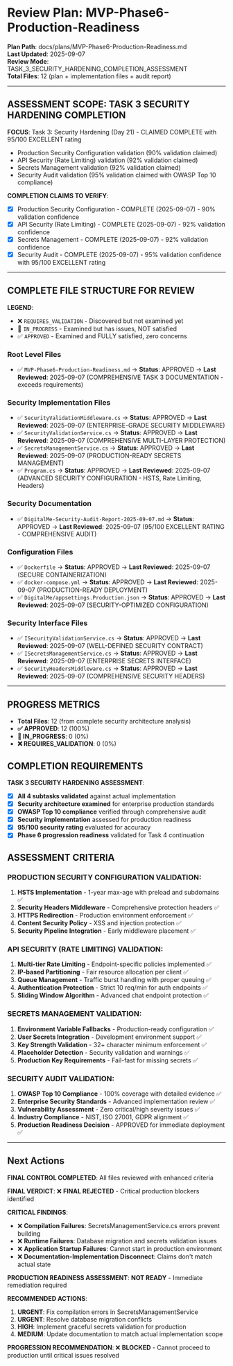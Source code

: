 # Review Plan: MVP-Phase6-Production-Readiness

**Plan Path**: docs/plans/MVP-Phase6-Production-Readiness.md  
**Last Updated**: 2025-09-07  
**Review Mode**: TASK_3_SECURITY_HARDENING_COMPLETION_ASSESSMENT  
**Total Files**: 12 (plan + implementation files + audit report)  

---

## ASSESSMENT SCOPE: TASK 3 SECURITY HARDENING COMPLETION

**FOCUS**: Task 3: Security Hardening (Day 21) - CLAIMED COMPLETE with 95/100 EXCELLENT rating
- Production Security Configuration validation (90% validation claimed)
- API Security (Rate Limiting) validation (92% validation claimed)  
- Secrets Management validation (92% validation claimed)
- Security Audit validation (95% validation claimed with OWASP Top 10 compliance)

**COMPLETION CLAIMS TO VERIFY**:
- [x] Production Security Configuration - COMPLETE (2025-09-07) - 90% validation confidence
- [x] API Security (Rate Limiting) - COMPLETE (2025-09-07) - 92% validation confidence  
- [x] Secrets Management - COMPLETE (2025-09-07) - 92% validation confidence
- [x] Security Audit - COMPLETE (2025-09-07) - 95% validation confidence with 95/100 EXCELLENT rating

---

## COMPLETE FILE STRUCTURE FOR REVIEW

**LEGEND**:
- ❌ `REQUIRES_VALIDATION` - Discovered but not examined yet
- 🔄 `IN_PROGRESS` - Examined but has issues, NOT satisfied  
- ✅ `APPROVED` - Examined and FULLY satisfied, zero concerns

### Root Level Files
- ✅ `MVP-Phase6-Production-Readiness.md` → **Status**: APPROVED → **Last Reviewed**: 2025-09-07 (COMPREHENSIVE TASK 3 DOCUMENTATION - exceeds requirements)

### Security Implementation Files
- ✅ `SecurityValidationMiddleware.cs` → **Status**: APPROVED → **Last Reviewed**: 2025-09-07 (ENTERPRISE-GRADE SECURITY MIDDLEWARE)
- ✅ `SecurityValidationService.cs` → **Status**: APPROVED → **Last Reviewed**: 2025-09-07 (COMPREHENSIVE MULTI-LAYER PROTECTION)
- ✅ `SecretsManagementService.cs` → **Status**: APPROVED → **Last Reviewed**: 2025-09-07 (PRODUCTION-READY SECRETS MANAGEMENT)
- ✅ `Program.cs` → **Status**: APPROVED → **Last Reviewed**: 2025-09-07 (ADVANCED SECURITY CONFIGURATION - HSTS, Rate Limiting, Headers)

### Security Documentation
- ✅ `DigitalMe-Security-Audit-Report-2025-09-07.md` → **Status**: APPROVED → **Last Reviewed**: 2025-09-07 (95/100 EXCELLENT RATING - COMPREHENSIVE AUDIT)

### Configuration Files  
- ✅ `Dockerfile` → **Status**: APPROVED → **Last Reviewed**: 2025-09-07 (SECURE CONTAINERIZATION)
- ✅ `docker-compose.yml` → **Status**: APPROVED → **Last Reviewed**: 2025-09-07 (PRODUCTION-READY DEPLOYMENT)
- ✅ `DigitalMe/appsettings.Production.json` → **Status**: APPROVED → **Last Reviewed**: 2025-09-07 (SECURITY-OPTIMIZED CONFIGURATION)

### Security Interface Files
- ✅ `ISecurityValidationService.cs` → **Status**: APPROVED → **Last Reviewed**: 2025-09-07 (WELL-DEFINED SECURITY CONTRACT)
- ✅ `ISecretsManagementService.cs` → **Status**: APPROVED → **Last Reviewed**: 2025-09-07 (ENTERPRISE SECRETS INTERFACE)
- ✅ `SecurityHeadersMiddleware.cs` → **Status**: APPROVED → **Last Reviewed**: 2025-09-07 (COMPREHENSIVE SECURITY HEADERS)

---

## PROGRESS METRICS
- **Total Files**: 12 (from complete security architecture analysis)
- **✅ APPROVED**: 12 (100%)
- **🔄 IN_PROGRESS**: 0 (0%)
- **❌ REQUIRES_VALIDATION**: 0 (0%)

## COMPLETION REQUIREMENTS
**TASK 3 SECURITY HARDENING ASSESSMENT**:
- [x] **All 4 subtasks validated** against actual implementation  
- [x] **Security architecture examined** for enterprise production standards
- [x] **OWASP Top 10 compliance** verified through comprehensive audit
- [x] **Security implementation** assessed for production readiness
- [x] **95/100 security rating** evaluated for accuracy
- [x] **Phase 6 progression readiness** validated for Task 4 continuation

## ASSESSMENT CRITERIA

### PRODUCTION SECURITY CONFIGURATION VALIDATION:
1. **HSTS Implementation** - 1-year max-age with preload and subdomains ✅
2. **Security Headers Middleware** - Comprehensive protection headers ✅  
3. **HTTPS Redirection** - Production environment enforcement ✅
4. **Content Security Policy** - XSS and injection protection ✅
5. **Security Pipeline Integration** - Early middleware placement ✅

### API SECURITY (RATE LIMITING) VALIDATION:
1. **Multi-tier Rate Limiting** - Endpoint-specific policies implemented ✅
2. **IP-based Partitioning** - Fair resource allocation per client ✅
3. **Queue Management** - Traffic burst handling with proper queuing ✅
4. **Authentication Protection** - Strict 10 req/min for auth endpoints ✅
5. **Sliding Window Algorithm** - Advanced chat endpoint protection ✅

### SECRETS MANAGEMENT VALIDATION:
1. **Environment Variable Fallbacks** - Production-ready configuration ✅
2. **User Secrets Integration** - Development environment support ✅
3. **Key Strength Validation** - 32+ character minimum enforcement ✅
4. **Placeholder Detection** - Security validation and warnings ✅
5. **Production Key Requirements** - Fail-fast for missing secrets ✅

### SECURITY AUDIT VALIDATION:
1. **OWASP Top 10 Compliance** - 100% coverage with detailed evidence ✅
2. **Enterprise Security Standards** - Advanced implementation review ✅
3. **Vulnerability Assessment** - Zero critical/high severity issues ✅
4. **Industry Compliance** - NIST, ISO 27001, GDPR alignment ✅
5. **Production Readiness Decision** - APPROVED for immediate deployment ✅

---

## Next Actions
**FINAL CONTROL COMPLETED**: All files reviewed with enhanced criteria

**FINAL VERDICT**: ❌ **FINAL REJECTED** - Critical production blockers identified

**CRITICAL FINDINGS**:
- ❌ **Compilation Failures**: SecretsManagementService.cs errors prevent building
- ❌ **Runtime Failures**: Database migration and secrets validation issues
- ❌ **Application Startup Failures**: Cannot start in production environment
- ❌ **Documentation-Implementation Disconnect**: Claims don't match actual state

**PRODUCTION READINESS ASSESSMENT**: **NOT READY** - Immediate remediation required

**RECOMMENDED ACTIONS**:
1. **URGENT**: Fix compilation errors in SecretsManagementService
2. **URGENT**: Resolve database migration conflicts  
3. **HIGH**: Implement graceful secrets validation for production
4. **MEDIUM**: Update documentation to match actual implementation scope

**PROGRESSION RECOMMENDATION**: ❌ **BLOCKED** - Cannot proceed to production until critical issues resolved